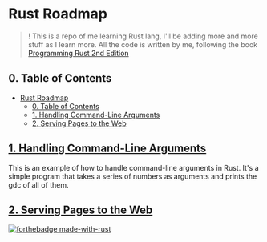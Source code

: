 # Rust Roadmap

> ! This is a repo of me learning Rust lang, I'll be adding more and more stuff as I learn more.
> All the code is written by me, following the book [Programming Rust 2nd Edition](https://www.oreilly.com/library/view/programming-rust-2nd/9781492052586/)

## 0. Table of Contents

- [Rust Roadmap](#rust-roadmap)
  - [0. Table of Contents](#0-table-of-contents)
  - [1. Handling Command-Line Arguments](#1-handling-command-line-arguments)
  - [2. Serving Pages to the Web](#2-serving-pages-to-the-web)

## [1. Handling Command-Line Arguments](./1.HandlingCommandLineArguments/)

This is an example of how to handle command-line arguments in Rust. It's a simple program that takes a series of numbers as arguments and prints the gdc of all of them.

## [2. Serving Pages to the Web](./2.%20Serving%20Pages%20to%20the%20Web/)

[![forthebadge made-with-rust](http://ForTheBadge.com/images/badges/made-with-rust.svg)](https://www.rust-lang.org/)
